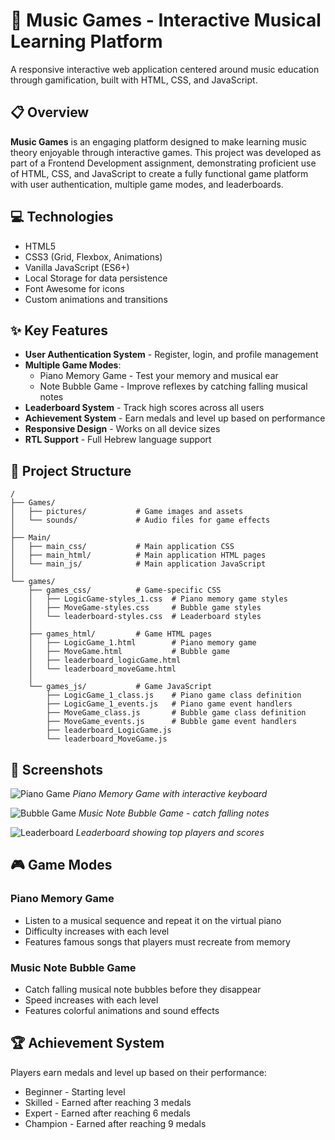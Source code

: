 # 🎵 Music Games - Interactive Musical Learning Platform 

A responsive interactive web application centered around music education through gamification, built with HTML, CSS, and JavaScript.

## 📋 Overview

**Music Games** is an engaging platform designed to make learning music theory enjoyable through interactive games. This project was developed as part of a Frontend Development assignment, demonstrating proficient use of HTML, CSS, and JavaScript to create a fully functional game platform with user authentication, multiple game modes, and leaderboards.

## 💻 Technologies

- HTML5
- CSS3 (Grid, Flexbox, Animations)
- Vanilla JavaScript (ES6+)
- Local Storage for data persistence
- Font Awesome for icons
- Custom animations and transitions

## ✨ Key Features

- **User Authentication System** - Register, login, and profile management
- **Multiple Game Modes**:
  - Piano Memory Game - Test your memory and musical ear
  - Note Bubble Game - Improve reflexes by catching falling musical notes
- **Leaderboard System** - Track high scores across all users
- **Achievement System** - Earn medals and level up based on performance
- **Responsive Design** - Works on all device sizes
- **RTL Support** - Full Hebrew language support

## 📁 Project Structure

```
/
├── Games/
│   ├── pictures/           # Game images and assets
│   └── sounds/             # Audio files for game effects
│   
├── Main/
│   ├── main_css/           # Main application CSS
│   ├── main_html/          # Main application HTML pages
│   └── main_js/            # Main application JavaScript
│   
└── games/
    ├── games_css/          # Game-specific CSS
    │   ├── LogicGame-styles_1.css  # Piano memory game styles
    │   ├── MoveGame-styles.css     # Bubble game styles
    │   └── leaderboard-styles.css  # Leaderboard styles
    │
    ├── games_html/         # Game HTML pages
    │   ├── LogicGame_1.html        # Piano memory game
    │   ├── MoveGame.html           # Bubble game
    │   ├── leaderboard_logicGame.html
    │   └── leaderboard_moveGame.html
    │
    └── games_js/           # Game JavaScript
        ├── LogicGame_1_class.js    # Piano game class definition
        ├── LogicGame_1_events.js   # Piano game event handlers
        ├── MoveGame_class.js       # Bubble game class definition
        ├── MoveGame_events.js      # Bubble game event handlers
        ├── leaderboard_LogicGame.js
        └── leaderboard_MoveGame.js
```

## 📸 Screenshots

![Piano Game](screenshots/piano_game.jpg)
*Piano Memory Game with interactive keyboard*

![Bubble Game](screenshots/bubble_game.jpg)
*Music Note Bubble Game - catch falling notes*

![Leaderboard](screenshots/leaderboard.jpg)
*Leaderboard showing top players and scores*


## 🎮 Game Modes

### Piano Memory Game
- Listen to a musical sequence and repeat it on the virtual piano
- Difficulty increases with each level
- Features famous songs that players must recreate from memory

### Music Note Bubble Game
- Catch falling musical note bubbles before they disappear
- Speed increases with each level
- Features colorful animations and sound effects

## 🏆 Achievement System

Players earn medals and level up based on their performance:
- Beginner  - Starting level
- Skilled - Earned after reaching 3 medals
- Expert - Earned after reaching 6 medals
- Champion - Earned after reaching 9 medals

